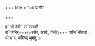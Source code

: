 +++
title = "०४ प्र णो"

+++

प्र᳓ णो देवी᳓ स᳓रस्वती  
वा᳓जेभिर्+++(=रसैर्, अश्वैः, जितैः)+++ वाजि᳓नीवती ।  
धीना᳓म् **अवित्र्य् अ᳙वतु** ॥